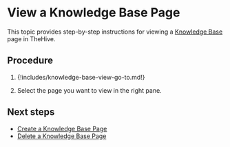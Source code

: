 # View a Knowledge Base Page

This topic provides step-by-step instructions for viewing a [Knowledge Base](about-knowledge-base.md) page in TheHive.

<h2>Procedure</h2>

1. {!includes/knowledge-base-view-go-to.md!}

2. Select the page you want to view in the right pane.

<h2>Next steps</h2>

* [Create a Knowledge Base Page](create-a-knowledge-base-page.md)
* [Delete a Knowledge Base Page](delete-a-knowledge-base-page.md)